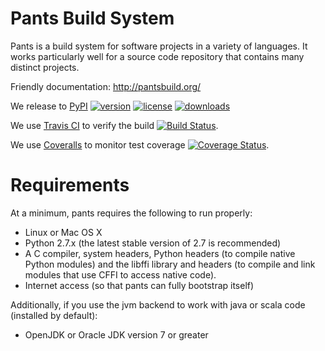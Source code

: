 # Pants Build System

Pants is a build system for software projects in a variety of languages.
It works particularly well for a source code repository that contains
many distinct projects.

Friendly documentation: http://pantsbuild.org/

We release to [PyPI](https://pypi.python.org/pypi)
[![version](https://img.shields.io/pypi/v/pantsbuild.pants.svg)](https://pypi.python.org/pypi/pantsbuild.pants)
[![license](https://img.shields.io/pypi/l/pantsbuild.pants.svg)](https://pypi.python.org/pypi/pantsbuild.pants)
[![downloads](https://img.shields.io/pypi/dm/pantsbuild.pants.svg)](https://pypi.python.org/pypi/pantsbuild.pants)

We use [Travis CI](https://travis-ci.org) to verify the build
[![Build Status](https://travis-ci.org/pantsbuild/pants.svg?branch=master)](https://travis-ci.org/pantsbuild/pants/branches).

We use [Coveralls](https://coveralls.io) to monitor test coverage
[![Coverage Status](https://coveralls.io/repos/pantsbuild/pants/badge.png?branch=master)](https://coveralls.io/r/pantsbuild/pants).

# Requirements

At a minimum, pants requires the following to run properly:

* Linux or Mac OS X
* Python 2.7.x (the latest stable version of 2.7 is recommended)
* A C compiler, system headers, Python headers (to compile native Python modules) and the libffi
  library and headers (to compile and link modules that use CFFI to access native code).
* Internet access (so that pants can fully bootstrap itself)

Additionally, if you use the jvm backend to work with java or scala code (installed by default):

* OpenJDK or Oracle JDK version 7 or greater
